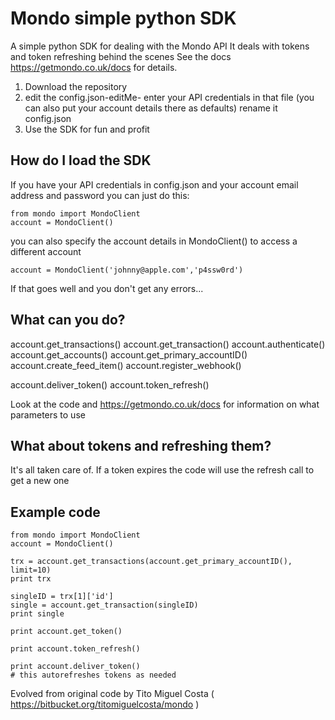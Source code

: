 # Mondo simple python SDK

A simple python SDK for dealing with the Mondo API
It deals with tokens and token refreshing behind the scenes
See the docs https://getmondo.co.uk/docs for details.

1) Download the repository
2) edit the config.json-editMe- 
    enter your API credentials in that file
    (you can also put your account details there as defaults)
    rename it config.json
3) Use the SDK for fun and profit

## How do I load the SDK

If you have your API credentials in config.json
and your account email address and password you can just do this:
```
from mondo import MondoClient
account = MondoClient()
```

you can also specify the account details in MondoClient() to access a different account
```
account = MondoClient('johnny@apple.com','p4ssw0rd')
```
If that goes well and you don't get any errors...

## What can you do?

account.get_transactions()
account.get_transaction()
account.authenticate()
account.get_accounts()
account.get_primary_accountID()
account.create_feed_item()
account.register_webhook()

account.deliver_token()
account.token_refresh()

Look at the code and https://getmondo.co.uk/docs for information on what parameters to use

## What about tokens and refreshing them?
It's all taken care of.
If a token expires the code will use the refresh call to get a new one

## Example code
```
from mondo import MondoClient
account = MondoClient()

trx = account.get_transactions(account.get_primary_accountID(), limit=10)
print trx

singleID = trx[1]['id']
single = account.get_transaction(singleID)
print single

print account.get_token()

print account.token_refresh()

print account.deliver_token()
# this autorefreshes tokens as needed

```




Evolved from original code by Tito Miguel Costa ( https://bitbucket.org/titomiguelcosta/mondo )

